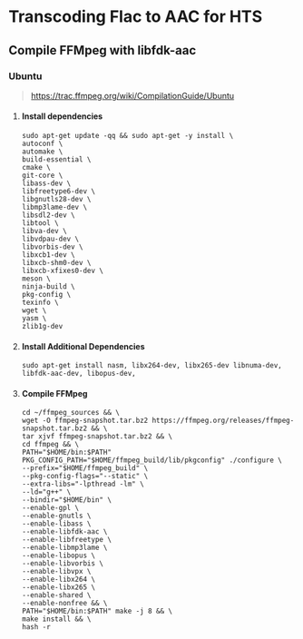 # Transcoding Flac to AAC for HTS

## Compile FFMpeg with libfdk-aac
### Ubuntu
> https://trac.ffmpeg.org/wiki/CompilationGuide/Ubuntu
1. #### Install dependencies  
    ```
    sudo apt-get update -qq && sudo apt-get -y install \
    autoconf \
    automake \
    build-essential \
    cmake \
    git-core \
    libass-dev \
    libfreetype6-dev \
    libgnutls28-dev \
    libmp3lame-dev \
    libsdl2-dev \
    libtool \
    libva-dev \
    libvdpau-dev \
    libvorbis-dev \
    libxcb1-dev \
    libxcb-shm0-dev \
    libxcb-xfixes0-dev \
    meson \
    ninja-build \
    pkg-config \
    texinfo \
    wget \
    yasm \
    zlib1g-dev
    ```
2. #### Install Additional Dependencies  
    ```
    sudo apt-get install nasm, libx264-dev, libx265-dev libnuma-dev, libfdk-aac-dev, libopus-dev, 
    ```

3. #### Compile FFMpeg
    ```
    cd ~/ffmpeg_sources && \
    wget -O ffmpeg-snapshot.tar.bz2 https://ffmpeg.org/releases/ffmpeg-snapshot.tar.bz2 && \
    tar xjvf ffmpeg-snapshot.tar.bz2 && \
    cd ffmpeg && \
    PATH="$HOME/bin:$PATH" PKG_CONFIG_PATH="$HOME/ffmpeg_build/lib/pkgconfig" ./configure \
    --prefix="$HOME/ffmpeg_build" \
    --pkg-config-flags="--static" \
    --extra-libs="-lpthread -lm" \
    --ld="g++" \
    --bindir="$HOME/bin" \
    --enable-gpl \
    --enable-gnutls \
    --enable-libass \
    --enable-libfdk-aac \
    --enable-libfreetype \
    --enable-libmp3lame \
    --enable-libopus \
    --enable-libvorbis \
    --enable-libvpx \
    --enable-libx264 \
    --enable-libx265 \
    --enable-shared \
    --enable-nonfree && \
    PATH="$HOME/bin:$PATH" make -j 8 && \
    make install && \
    hash -r
    ```
```

